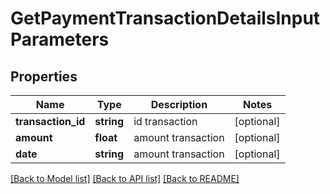 # GetPaymentTransactionDetailsInputParameters

## Properties
Name | Type | Description | Notes
------------ | ------------- | ------------- | -------------
**transaction_id** | **string** | id transaction | [optional] 
**amount** | **float** | amount transaction | [optional] 
**date** | **string** | amount transaction | [optional] 

[[Back to Model list]](../../README.md#documentation-for-models) [[Back to API list]](../../README.md#documentation-for-api-endpoints) [[Back to README]](../../README.md)

